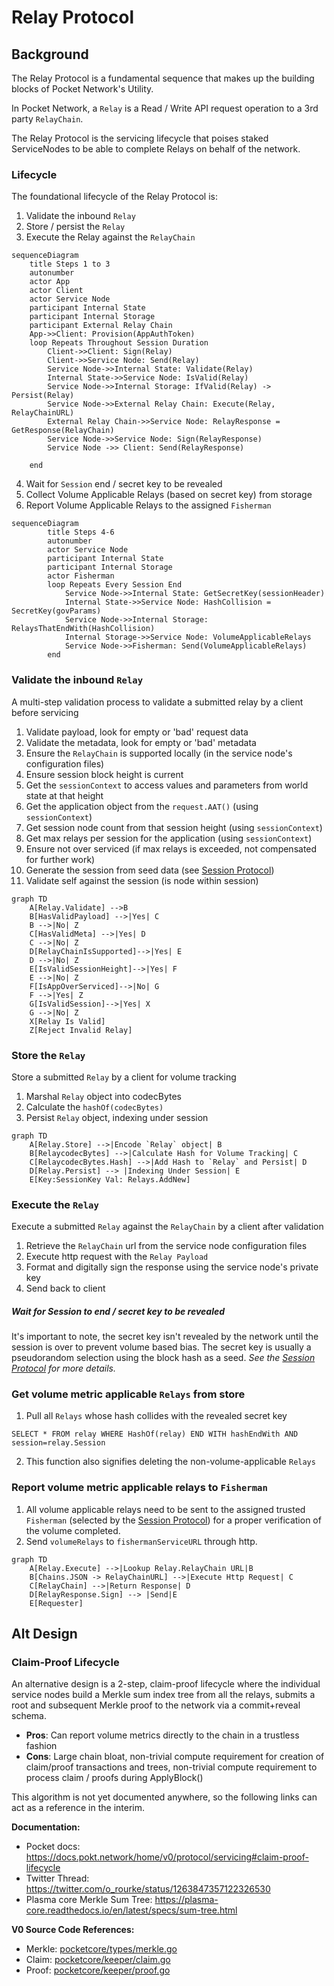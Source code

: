 # Relay Protocol

## Background

The Relay Protocol is a fundamental sequence that makes up the building blocks of Pocket Network's Utility.

In Pocket Network, a `Relay` is a Read / Write API request operation to a 3rd party `RelayChain`.

The Relay Protocol is the servicing lifecycle that poises staked ServiceNodes to be able to complete
Relays on behalf of the network.

### Lifecycle

The foundational lifecycle of the Relay Protocol is:

1. Validate the inbound `Relay`
2. Store / persist the `Relay`
3. Execute the Relay against the `RelayChain`

```mermaid
sequenceDiagram
    title Steps 1 to 3
    autonumber
    actor App
    actor Client
    actor Service Node
    participant Internal State
    participant Internal Storage
    participant External Relay Chain
    App->>Client: Provision(AppAuthToken)
    loop Repeats Throughout Session Duration
        Client->>Client: Sign(Relay)
        Client->>Service Node: Send(Relay)
        Service Node->>Internal State: Validate(Relay)
        Internal State->>Service Node: IsValid(Relay)
        Service Node->>Internal Storage: IfValid(Relay) -> Persist(Relay)
        Service Node->>External Relay Chain: Execute(Relay, RelayChainURL)
        External Relay Chain->>Service Node: RelayResponse = GetResponse(RelayChain)
        Service Node->>Service Node: Sign(RelayResponse)
        Service Node ->> Client: Send(RelayResponse)

    end
```

4. Wait for `Session` end / secret key to be revealed
5. Collect Volume Applicable Relays (based on secret key) from storage
6. Report Volume Applicable Relays to the assigned `Fisherman`

```mermaid
sequenceDiagram
	    title Steps 4-6
	    autonumber
	    actor Service Node
        participant Internal State
        participant Internal Storage
        actor Fisherman
	    loop Repeats Every Session End
	        Service Node->>Internal State: GetSecretKey(sessionHeader)
            Internal State->>Service Node: HashCollision = SecretKey(govParams)
	        Service Node->>Internal Storage: RelaysThatEndWith(HashCollision)
            Internal Storage->>Service Node: VolumeApplicableRelays
            Service Node->>Fisherman: Send(VolumeApplicableRelays)
	    end
```

### Validate the inbound `Relay`

A multi-step validation process to validate a submitted relay by a client before servicing

1. Validate payload, look for empty or 'bad' request data
2. Validate the metadata, look for empty or 'bad' metadata
3. Ensure the `RelayChain` is supported locally (in the service node's configuration files)
4. Ensure session block height is current
5. Get the `sessionContext` to access values and parameters from world state at that height
6. Get the application object from the `request.AAT()` (using `sessionContext`)
7. Get session node count from that session height (using `sessionContext`)
8. Get max relays per session for the application (using `sessionContext`)
9. Ensure not over serviced (if max relays is exceeded, not compensated for further work)
10. Generate the session from seed data (see [Session Protocol](https://github.com/pokt-network/pocket/blob/main/utility/doc/PROTOCOLS.md))
11. Validate self against the session (is node within session)

```mermaid
graph TD
    A[Relay.Validate] -->B
    B[HasValidPayload] -->|Yes| C
    B -->|No| Z
    C[HasValidMeta] -->|Yes| D
    C -->|No| Z
    D[RelayChainIsSupported]-->|Yes| E
    D -->|No| Z
    E[IsValidSessionHeight]-->|Yes| F
    E -->|No| Z
    F[IsAppOverServiced]-->|No| G
    F -->|Yes| Z
    G[IsValidSession]-->|Yes| X
    G -->|No| Z
    X[Relay Is Valid]
    Z[Reject Invalid Relay]
```

### Store the `Relay`

Store a submitted `Relay` by a client for volume tracking

1. Marshal `Relay` object into codecBytes
2. Calculate the `hashOf(codecBytes)` <needed for volume tracking>
3. Persist `Relay` object, indexing under session

```mermaid
graph TD
    A[Relay.Store] -->|Encode `Relay` object| B
    B[RelaycodecBytes] -->|Calculate Hash for Volume Tracking| C
    C[RelaycodecBytes.Hash] -->|Add Hash to `Relay` and Persist| D
    D[Relay.Persist] --> |Indexing Under Session| E
    E[Key:SessionKey Val: Relays.AddNew]
```

### Execute the `Relay`

Execute a submitted `Relay` against the `RelayChain` by a client after validation

1. Retrieve the `RelayChain` url from the service node configuration files
2. Execute http request with the `Relay Payload`
3. Format and digitally sign the response using the service node's private key
4. Send back to client

##### Wait for Session to end / secret key to be revealed

It's important to note, the secret key isn't revealed by the network until the session is over
to prevent volume based bias. The secret key is usually a pseudorandom selection using the block hash as a seed.
_See the [Session Protocol](https://github.com/pokt-network/pocket/blob/main/utility/doc/PROTOCOLS.md) for more details._

### Get volume metric applicable `Relays` from store

1. Pull all `Relays` whose hash collides with the revealed secret key

`SELECT * FROM relay WHERE HashOf(relay) END WITH hashEndWith AND session=relay.Session`

2. This function also signifies deleting the non-volume-applicable `Relays`

### Report volume metric applicable relays to `Fisherman`

1. All volume applicable relays need to be sent to the assigned trusted `Fisherman` (selected by the [Session Protocol](https://github.com/pokt-network/pocket/blob/main/utility/doc/PROTOCOLS.md)) for a proper verification of the volume completed.
2. Send `volumeRelays` to `fishermanServiceURL` through http.

```mermaid
graph TD
    A[Relay.Execute] -->|Lookup Relay.RelayChain URL|B
    B[Chains.JSON -> RelayChainURL] -->|Execute Http Request| C
    C[RelayChain] -->|Return Response| D
    D[RelayResponse.Sign] --> |Send|E
    E[Requester]
```

## Alt Design

### Claim-Proof Lifecycle

An alternative design is a 2-step, claim-proof lifecycle where the individual service nodes
build a Merkle sum index tree from all the relays, submits a root and subsequent Merkle proof to the
network via a commit+reveal schema.

- **Pros**: Can report volume metrics directly to the chain in a trustless fashion
- **Cons**: Large chain bloat, non-trivial compute requirement for creation of claim/proof transactions and trees,
  non-trivial compute requirement to process claim / proofs during ApplyBlock()

This algorithm is not yet documented anywhere, so the following links can act as a reference in the interim.

**Documentation:**

- Pocket docs: https://docs.pokt.network/home/v0/protocol/servicing#claim-proof-lifecycle
- Twitter Thread: https://twitter.com/o_rourke/status/1263847357122326530
- Plasma core Merkle Sum Tree: https://plasma-core.readthedocs.io/en/latest/specs/sum-tree.html

**V0 Source Code References:**

- Merkle: [pocketcore/types/merkle.go](https://github.com/pokt-network/pocket-core/blob/staging/x/pocketcore/types/merkle.go)
- Claim: [pocketcore/keeper/claim.go](https://github.com/pokt-network/pocket-core/blob/staging/x/pocketcore/keeper/claim.go)
- Proof: [pocketcore/keeper/proof.go](https://github.com/pokt-network/pocket-core/blob/staging/x/pocketcore/keeper/proof.go)
